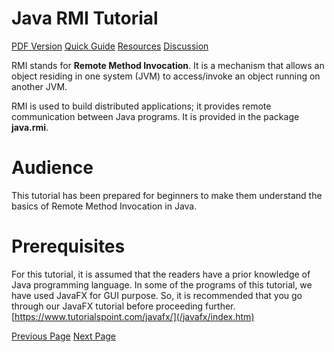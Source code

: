 # Java RMI Tutorial
[PDF Version](../java_rmi/java_rmi_pdf_version.md)
[Quick Guide](../java_rmi/java_rmi_quick_guide.md)
[Resources](../java_rmi/java_rmi_useful_resources.md)
[Discussion](../java_rmi/java_rmi_discussion.md)

RMI stands for **Remote Method Invocation**. It is a mechanism that allows an object residing in one system (JVM) to access/invoke an object running on another JVM.

RMI is used to build distributed applications; it provides remote communication between Java programs. It is provided in the package **java.rmi**.

# Audience
This tutorial has been prepared for beginners to make them understand the basics of Remote Method Invocation in Java.

# Prerequisites
For this tutorial, it is assumed that the readers have a prior knowledge of Java programming language. In some of the programs of this tutorial, we have used JavaFX for GUI purpose. So, it is recommended that you go through our JavaFX tutorial before proceeding further. [https://www.tutorialspoint.com/javafx/](/javafx/index.htm) 


[Previous Page](../java_rmi/index.md) [Next Page](../java_rmi/java_rmi_introduction.md) 
